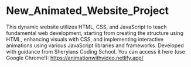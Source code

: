 # New_Animated_Website_Project
This dynamic website utilizes HTML, CSS, and JavaScript to teach fundamental web development, starting from creating the structure using HTML, enhancing visuals with CSS, and implementing interactive animations using various JavaScript libraries and frameworks. Developed with guidance from Sheryians Coding School.
 You can access it here (use Google Chrome!): https://animationwithvideo.netlify.app/
